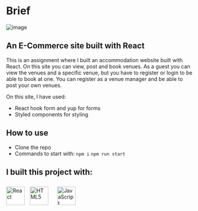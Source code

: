 # Brief
![image](https://github.com/Noizenne/pe2/assets/73695367/798b77ec-a101-4d19-a10f-358b26b5db93)

## An E-Commerce site built with React
This is an assignment where I built an accommodation website built with React. On this site you can view, post and book venues. As a guest you can view the venues and a specific venue, but you have to register or login to be able to book at one. You can register as a venue manager and be able to post your own venues.

On this site, I have used:
* React hook form and yup for forms
* Styled components for styling

## How to use
* Clone the repo
* Commands to start with:
```npm i```
```npm run start```

## I built this project with:
<div align="left">
<a href="https://react.dev" target="_blank"><img src="https://upload.wikimedia.org/wikipedia/commons/thumb/a/a7/React-icon.svg/512px-React-icon.svg.png" alt="React" height="50"/></a>
<a href="https://en.wikipedia.org/wiki/HTML5" target="_blank"><img style="margin: 10px" src="https://profilinator.rishav.dev/skills-assets/html5-original-wordmark.svg" alt="HTML5" height="50" /></a>  
<a href="https://www.javascript.com/" target="_blank"><img style="margin: 10px" src="https://profilinator.rishav.dev/skills-assets/javascript-original.svg" alt="JavaScript" height="50" /></a>
</div>

